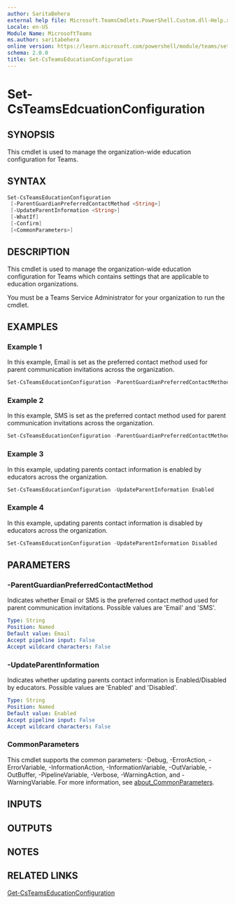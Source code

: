 ```yaml
---
author: SaritaBehera
external help file: Microsoft.TeamsCmdlets.PowerShell.Custom.dll-Help.xml
Locale: en-US
Module Name: MicrosoftTeams
ms.author: saritabehera
online version: https://learn.microsoft.com/powershell/module/teams/set-csteamseducationconfiguration
schema: 2.0.0
title: Set-CsTeamsEducationConfiguration
---
```


# Set-CsTeamsEdcuationConfiguration

## SYNOPSIS

This cmdlet is used to manage the organization-wide education configuration for Teams.

## SYNTAX

```powershell
Set-CsTeamsEducationConfiguration
 [-ParentGuardianPreferredContactMethod <String>]
 [-UpdateParentInformation <String>]
 [-WhatIf]
 [-Confirm]
 [<CommonParameters>]
```

## DESCRIPTION

This cmdlet is used to manage the organization-wide education configuration for Teams which contains settings that are applicable to education organizations.

You must be a Teams Service Administrator for your organization to run the cmdlet.

## EXAMPLES

### Example 1
In this example, Email is set as the preferred contact method used for parent communication invitations across the organization.

```powershell
Set-CsTeamsEducationConfiguration -ParentGuardianPreferredContactMethod Email
```

### Example 2
In this example, SMS is set as the preferred contact method used for parent communication invitations across the organization.

```powershell
Set-CsTeamsEducationConfiguration -ParentGuardianPreferredContactMethod SMS
```

### Example 3
In this example, updating parents contact information is enabled by educators across the organization.

```powershell
Set-CsTeamsEducationConfiguration -UpdateParentInformation Enabled
```

### Example 4
In this example, updating parents contact information is disabled by educators across the organization.

```powershell
Set-CsTeamsEducationConfiguration -UpdateParentInformation Disabled
```

## PARAMETERS

### -ParentGuardianPreferredContactMethod
Indicates whether Email or SMS is the preferred contact method used for parent communication invitations. Possible values are 'Email' and 'SMS'.

```yaml
Type: String
Position: Named
Default value: Email
Accept pipeline input: False
Accept wildcard characters: False
```

### -UpdateParentInformation
Indicates whether updating parents contact information is Enabled/Disabled by educators. Possible values are 'Enabled' and 'Disabled'.

```yaml
Type: String
Position: Named
Default value: Enabled
Accept pipeline input: False
Accept wildcard characters: False
```

### CommonParameters
This cmdlet supports the common parameters: -Debug, -ErrorAction, -ErrorVariable, -InformationAction, -InformationVariable, -OutVariable, -OutBuffer, -PipelineVariable, -Verbose, -WarningAction, and -WarningVariable. For more information, see [about_CommonParameters](https://go.microsoft.com/fwlink/?LinkID=113216).

## INPUTS

## OUTPUTS

## NOTES

## RELATED LINKS

[Get-CsTeamsEducationConfiguration](https://learn.microsoft.com/powershell/module/teams/get-csteamseducationconfiguration)
